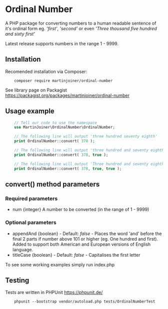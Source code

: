 Ordinal Number
==============

A PHP package for converting numbers to a human readable sentence of it's ordinal form eg. _'first'_, _'second'_ or even _'Three thousand five hundred and sixty first'_ 

Latest release supports numbers in the range 1 - 9999. 

## Installation

Recomended installation via Composer: 

```
	composer require martinjoiner/ordinal-number
```
See library page on Packagist https://packagist.org/packages/martinjoiner/ordinal-number


## Usage example

```php
	// Tell our code to use the namespace
	use MartinJoiner\OrdinalNumber\OrdinalNumber;

	// The following line will output 'three hundred seventy eighth'
	print OrdinalNumber::convert( 378 );

	// The following line will output 'three hundred and seventy eighth'
	print OrdinalNumber::convert( 378, true );

	// The following line will output 'Three hundred and seventy eighth' (notice capitalised)
	print OrdinalNumber::convert( 378, true, true );
```


## convert() method parameters

### Required parameters

* num {integer} A number to be converted (in the range of 1 - 9999)

### Optional parameters

* appendAnd {boolean} - Default: _false_ - Places the word 'and' before the final 2 parts if number above 101 or higher (eg. One hundred and first). Added to support both American and European versions of English language.
* titleCase {boolean} - Default: _false_ - Capitalises the first letter

To see some working examples simply run index.php 


## Testing

Tests are written in PHPUnit https://phpunit.de/  

```
    phpunit --bootstrap vendor/autoload.php tests/OrdinalNumberTest
```
